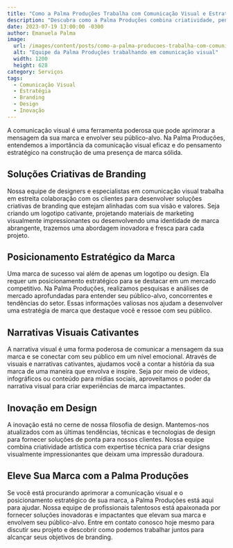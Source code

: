 ```yaml
---
title: "Como a Palma Produções Trabalha com Comunicação Visual e Estratégica"
description: "Descubra como a Palma Produções combina criatividade, pensamento estratégico e expertise em comunicação visual para fornecer soluções impactantes para sua marca."
date: 2023-07-19 13:00:00 -0300
author: Emanuela Palma
image:
  url: /images/content/posts/como-a-palma-producoes-trabalha-com-comunicacao-visual-e-estrategica.jpg
  alt: "Equipe da Palma Produções trabalhando em comunicação visual"
  width: 1200
  height: 628
category: Serviços
tags:
  - Comunicação Visual
  - Estratégia
  - Branding
  - Design
  - Inovação
---
```



A comunicação visual é uma ferramenta poderosa que pode aprimorar a mensagem da sua marca e envolver seu público-alvo. Na Palma Produções, entendemos a importância da comunicação visual eficaz e do pensamento estratégico na construção de uma presença de marca sólida.

## Soluções Criativas de Branding

Nossa equipe de designers e especialistas em comunicação visual trabalha em estreita colaboração com os clientes para desenvolver soluções criativas de branding que estejam alinhadas com sua visão e valores. Seja criando um logotipo cativante, projetando materiais de marketing visualmente impressionantes ou desenvolvendo uma identidade de marca abrangente, trazemos uma abordagem inovadora e fresca para cada projeto.

## Posicionamento Estratégico da Marca

Uma marca de sucesso vai além de apenas um logotipo ou design. Ela requer um posicionamento estratégico para se destacar em um mercado competitivo. Na Palma Produções, realizamos pesquisas e análises de mercado aprofundadas para entender seu público-alvo, concorrentes e tendências do setor. Essas informações valiosas nos ajudam a desenvolver uma estratégia de marca que destaque você e ressoe com seu público.

## Narrativas Visuais Cativantes

A narrativa visual é uma forma poderosa de comunicar a mensagem da sua marca e se conectar com seu público em um nível emocional. Através de visuais e narrativas cativantes, ajudamos você a contar a história da sua marca de uma maneira que envolva e inspire. Seja por meio de vídeos, infográficos ou conteúdo para mídias sociais, aproveitamos o poder da narrativa visual para criar experiências de marca impactantes.

## Inovação em Design

A inovação está no cerne de nossa filosofia de design. Mantemos-nos atualizados com as últimas tendências, técnicas e tecnologias de design para fornecer soluções de ponta para nossos clientes. Nossa equipe combina criatividade artística com expertise técnica para criar designs visualmente impressionantes que deixam uma impressão duradoura.

## Eleve Sua Marca com a Palma Produções

Se você está procurando aprimorar a comunicação visual e o posicionamento estratégico de sua marca, a Palma Produções está aqui para ajudar. Nossa equipe de profissionais talentosos está apaixonada por fornecer soluções inovadoras e impactantes que elevam sua marca e envolvem seu público-alvo. Entre em contato conosco hoje mesmo para discutir seu projeto e descobrir como podemos trabalhar juntos para alcançar seus objetivos de branding.
